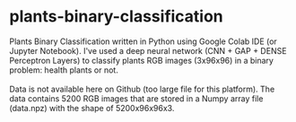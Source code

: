 # plants-binary-classification
Plants Binary Classification written in Python using Google Colab IDE (or Jupyter Notebook). I've used a deep neural network (CNN + GAP + DENSE Perceptron Layers) to classify plants RGB images (3x96x96) in a binary problem: health plants or not.
\
\
Data is not available here on Github (too large file for this platform). The data contains 5200 RGB images that are stored in a Numpy array file (data.npz) with the shape of 5200x96x96x3.
